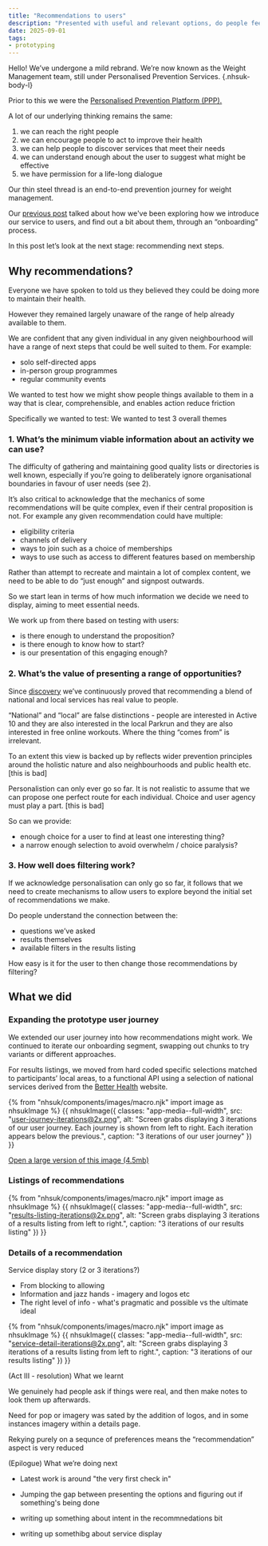 ```yaml
---
title: "Recommendations to users"
description: "Presented with useful and relevant options, do people feel encouraged to take up activities?"
date: 2025-09-01
tags:
- prototyping
---
```



Hello! We’ve undergone a mild rebrand. We’re now known as the Weight Management team, still under Personalised Prevention Services.
{.nhsuk-body-l}

Prior to this we were the [Personalised Prevention Platform (PPP).](/personalised-prevention-platform/)

A lot of our underlying thinking remains the same:

1. we can reach the right people
2. we can encourage people to act to improve their health
3. we can help people to discover services that meet their needs
4. we can understand enough about the user to suggest what might be effective
5. we have permission for a life-long dialogue

Our thin steel thread is an end-to-end prevention journey for weight management.

Our [previous post](/personalised-prevention-platform/2025/04/onboarding-users/) talked about how we've been exploring how we introduce our service to users, and find out a bit about them, through an “onboarding” process.

In this post let’s look at the next stage: recommending next steps.

## Why recommendations?

Everyone we have spoken to told us they believed they could be doing more to maintain their health.

However they remained largely unaware of the range of help already available to them.

We are confident that any given individual in any given neighbourhood will have a range of next steps that could be well suited to them. For example:

* solo self-directed apps
* in-person group programmes
* regular community events

We wanted to test how we might show people things available to them in a way that is clear, comprehensible, and enables action reduce friction

Specifically we wanted to test:
We wanted to test 3 overall themes

### 1. What’s the minimum viable information about an activity we can use?

The difficulty of gathering and maintaining good quality lists or directories is well known, especially if you’re going to deliberately ignore organisational boundaries in favour of user needs (see 2).

It’s also critical to acknowledge that the mechanics of some recommendations will be quite complex, even if their central proposition is not. For example any given recommendation could have multiple:

* eligibility criteria
* channels of delivery
* ways to join such as a choice of memberships
* ways to use such as access to different features based on membership

Rather than attempt to recreate and maintain a lot of complex content, we need to be able to do “just enough” and signpost outwards.

So we start lean in terms of how much information we decide we need to display, aiming to meet essential needs.

We work up from there based on testing with users:

* is there enough to understand the proposition?
* is there enough to know how to start?
* is our presentation of this engaging enough?

### 2. What’s the value of presenting a range of opportunities?

Since [discovery](/personalised-prevention-platform/2025/03/discovery-summary/) we’ve continuously proved that recommending a blend of national and local services has real value to people.

“National” and “local” are false distinctions - people are interested in Active 10 and they are also interested in the local Parkrun and they are also interested in free online workouts. Where the thing “comes from” is irrelevant.

To an extent this view is backed up by reflects wider prevention principles around the holistic nature and also neighbourhoods and public health etc. [this is bad]

Personalistion can only ever go so far. It is not realistic to assume that we can propose one perfect route for each individual. Choice and user agency must play a part. [this is bad]

So can we provide:

* enough choice for a user to find at least one interesting thing?
* a narrow enough selection to avoid overwhelm / choice paralysis?

### 3. How well does filtering work?

If we acknowledge personalisation can only go so far, it follows that we need to create mechanisms to allow users to explore beyond the initial set of recommendations we make.

Do people understand the connection between the:

* questions we’ve asked
* results themselves
* available filters in the results listing

How easy is it for the user to then change those recommendations by filtering?

## What we did

### Expanding the prototype user journey

We extended our user journey into how recommendations might work. We continued to iterate our onboarding segment, swapping out chunks to try variants or different approaches.

For results listings, we moved from hard coded specific selections matched to participants’ local areas, to a functional API using a selection of national services derived from the [Better Health](https://www.nhs.uk/better-health/) website.

{% from "nhsuk/components/images/macro.njk" import image as nhsukImage %}
{{ nhsukImage({
  classes: "app-media--full-width",
  src: "user-journey-iterations@2x.png",
  alt: "Screen grabs displaying 3 iterations of our user journey. Each journey is shown from left to right. Each iteration appears below the previous.",
  caption: "3 iterations of our user journey"
}) }}

[Open a large version of this image (4.5mb)](user-journey-iterations-xlarge.jpg)

### Listings of recommendations

{% from "nhsuk/components/images/macro.njk" import image as nhsukImage %}
{{ nhsukImage({
  classes: "app-media--full-width",
  src: "results-listing-iterations@2x.png",
  alt: "Screen grabs displaying 3 iterations of a results listing from left to right.",
  caption: "3 iterations of our results listing"
}) }}

### Details of a recommendation

Service display story (2 or 3 iterations?)
- From blocking to allowing
- Information and jazz hands - imagery and logos etc
- The right level of info - what's pragmatic and possible vs the ultimate ideal

{% from "nhsuk/components/images/macro.njk" import image as nhsukImage %}
{{ nhsukImage({
  classes: "app-media--full-width",
  src: "service-detail-iterations@2x.png",
  alt: "Screen grabs displaying 3 iterations of a results listing from left to right.",
  caption: "3 iterations of our results listing"
}) }}

(Act III - resolution) What we learnt


We genuinely had people ask if things were real, and then make notes to look them up afterwards.

Need for pop or imagery was sated by the addition of logos, and in some instances imagery within a details page.

Rekying purely on a sequnce of preferences means the “recommendation” aspect is very reduced



(Epilogue) What we’re doing next

- Latest work is around "the very first check in"
- Jumping the gap between presenting the options and figuring out if something's being done

- writing up something about intent in the recommnedations bit
- writing up somethibg about service display

